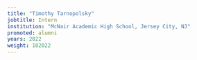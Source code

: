 ```yaml
---
title: "Timothy Tarnopolsky"
jobtitle: Intern
institution: "McNair Academic High School, Jersey City, NJ"
promoted: alumni
years: 2022
weight: 102022
---
```


